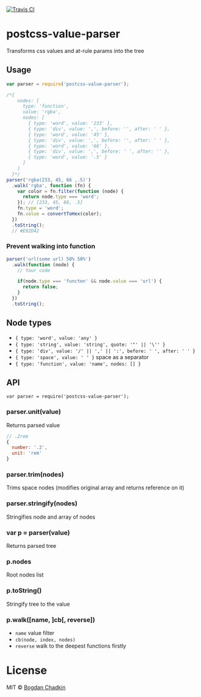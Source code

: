 [![Travis CI](https://travis-ci.org/TrySound/postcss-value-parser.svg)](https://travis-ci.org/TrySound/postcss-value-parser)

# postcss-value-parser

Transforms css values and at-rule params into the tree

## Usage

```js
var parser = require('postcss-value-parser');

/*{
    nodes: [
      type: 'function',
      value: 'rgba',
      nodes: [
        { type: 'word', value: '233' },
        { type: 'div', value: ',', before: '', after: ' ' },
        { type: 'word', value: '45' },
        { type: 'div', value: ',', before: '', after: ' ' },
        { type: 'word', value: '66' },
        { type: 'div', value: ',', before: ' ', after: '' },
        { type: 'word', value: '.5' }
      ]
    ]
  }*/
parser('rgba(233, 45, 66 ,.5)')
  .walk('rgba', function (fn) {
    var color = fn.filter(function (node) {
      return node.type === 'word';
    }); // [233, 45, 66, .5]
    fn.type = 'word';
    fn.value = convertToHex(color);
  })
  .toString();
  // #E92D42
```

### Prevent walking into function

```js
parser('url(some url) 50% 50%')
  .walk(function (node) {
    // Your code

    if(node.type === 'functon' && node.value === 'url') {
      return false;
    }
  })
  .toString();
```

## Node types

- `{ type: 'word', value: 'any' }`
- `{ type: 'string', value: 'string', quote: '"' || '\'' }`
- `{ type: 'div', value: '/' || ',' || ':', before: ' ', after: ' ' }`
- `{ type: 'space', value: ' ' }` space as a separator
- `{ type: 'function', value: 'name', nodes: [] }`

## API

```
var parser = require('postcss-value-parser');
```

### parser.unit(value)

Returns parsed value

```js
// .2rem
{
  number: '.2',
  unit: 'rem'
}
```

### parser.trim(nodes)

Trims space nodes (modifies original array and returns reference on it)

### parser.stringify(nodes)

Stringifies node and array of nodes

### var p = parser(value)

Returns parsed tree

### p.nodes

Root nodes list

### p.toString()

Stringify tree to the value

### p.walk([name, ]cb[, reverse])

- `name` value filter
- `cb(node, index, nodes)`
- `reverse` walk to the deepest functions firstly

# License

MIT © [Bogdan Chadkin](mailto:trysound@yandex.ru)
